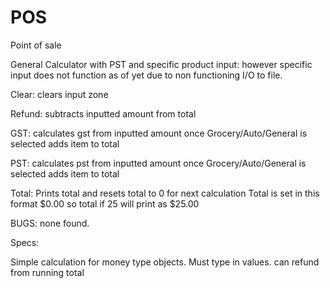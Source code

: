 # POS
Point of sale

General Calculator with PST and specific product input:
however specific input does not function as of yet due to non functioning I/O to file.

Clear: clears input zone

Refund: subtracts inputted amount from total

GST: calculates gst from inputted amount once Grocery/Auto/General is selected adds item to total

PST: calculates pst from inputted amount once Grocery/Auto/General is selected adds item to total

Total: Prints total and resets total to 0 for next calculation 
Total is set in this format $0.00 so total if 25 will print as $25.00

BUGS: none found.

Specs:

Simple calculation for money type objects. Must type in values.
can refund from running total
